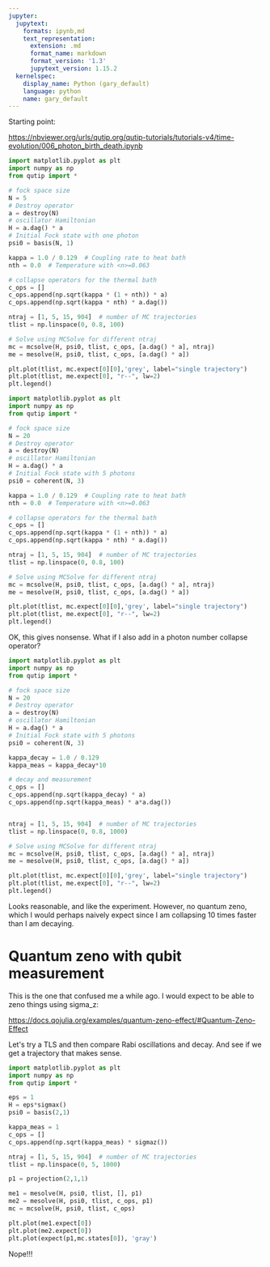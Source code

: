 ```yaml
---
jupyter:
  jupytext:
    formats: ipynb,md
    text_representation:
      extension: .md
      format_name: markdown
      format_version: '1.3'
      jupytext_version: 1.15.2
  kernelspec:
    display_name: Python (gary_default)
    language: python
    name: gary_default
---
```


Starting point:

https://nbviewer.org/urls/qutip.org/qutip-tutorials/tutorials-v4/time-evolution/006_photon_birth_death.ipynb

```python
import matplotlib.pyplot as plt
import numpy as np
from qutip import *

# fock space size
N = 5
# Destroy operator
a = destroy(N)
# oscillator Hamiltonian
H = a.dag() * a
# Initial Fock state with one photon
psi0 = basis(N, 1)

kappa = 1.0 / 0.129  # Coupling rate to heat bath
nth = 0.0  # Temperature with <n>=0.063

# collapse operators for the thermal bath
c_ops = []
c_ops.append(np.sqrt(kappa * (1 + nth)) * a)
c_ops.append(np.sqrt(kappa * nth) * a.dag())

ntraj = [1, 5, 15, 904]  # number of MC trajectories
tlist = np.linspace(0, 0.8, 100)

# Solve using MCSolve for different ntraj
mc = mcsolve(H, psi0, tlist, c_ops, [a.dag() * a], ntraj)
me = mesolve(H, psi0, tlist, c_ops, [a.dag() * a])
```

```python
plt.plot(tlist, mc.expect[0][0],'grey', label="single trajectory")
plt.plot(tlist, me.expect[0], "r--", lw=2)
plt.legend()
```

```python
import matplotlib.pyplot as plt
import numpy as np
from qutip import *

# fock space size
N = 20
# Destroy operator
a = destroy(N)
# oscillator Hamiltonian
H = a.dag() * a
# Initial Fock state with 5 photons
psi0 = coherent(N, 3)

kappa = 1.0 / 0.129  # Coupling rate to heat bath
nth = 0.0  # Temperature with <n>=0.063

# collapse operators for the thermal bath
c_ops = []
c_ops.append(np.sqrt(kappa * (1 + nth)) * a)
c_ops.append(np.sqrt(kappa * nth) * a.dag())

ntraj = [1, 5, 15, 904]  # number of MC trajectories
tlist = np.linspace(0, 0.8, 100)

# Solve using MCSolve for different ntraj
mc = mcsolve(H, psi0, tlist, c_ops, [a.dag() * a], ntraj)
me = mesolve(H, psi0, tlist, c_ops, [a.dag() * a])
```

```python
plt.plot(tlist, mc.expect[0][0],'grey', label="single trajectory")
plt.plot(tlist, me.expect[0], "r--", lw=2)
plt.legend()
```

OK, this gives nonsense. What if I also add in a photon number collapse operator? 

```python
import matplotlib.pyplot as plt
import numpy as np
from qutip import *

# fock space size
N = 20
# Destroy operator
a = destroy(N)
# oscillator Hamiltonian
H = a.dag() * a
# Initial Fock state with 5 photons
psi0 = coherent(N, 3)

kappa_decay = 1.0 / 0.129  
kappa_meas = kappa_decay*10

# decay and measurement
c_ops = []
c_ops.append(np.sqrt(kappa_decay) * a)
c_ops.append(np.sqrt(kappa_meas) * a*a.dag())


ntraj = [1, 5, 15, 904]  # number of MC trajectories
tlist = np.linspace(0, 0.8, 1000)

# Solve using MCSolve for different ntraj
mc = mcsolve(H, psi0, tlist, c_ops, [a.dag() * a], ntraj)
me = mesolve(H, psi0, tlist, c_ops, [a.dag() * a])
```

```python
plt.plot(tlist, mc.expect[0][0],'grey', label="single trajectory")
plt.plot(tlist, me.expect[0], "r--", lw=2)
plt.legend()
```

Looks reasonable, and like the experiment. However, no quantum zeno, which I would perhaps naively expect since I am collapsing 10 times faster than I am decaying. 


# Quantum zeno with qubit measurement

This is the one that confused me a while ago. I would expect to be able to zeno things using sigma_z: 

https://docs.qojulia.org/examples/quantum-zeno-effect/#Quantum-Zeno-Effect

Let's try a TLS and then compare Rabi oscillations and decay. And see if we get a trajectory that makes sense. 

```python
import matplotlib.pyplot as plt
import numpy as np
from qutip import *

eps = 1
H = eps*sigmax()
psi0 = basis(2,1)

kappa_meas = 1
c_ops = []
c_ops.append(np.sqrt(kappa_meas) * sigmaz())

ntraj = [1, 5, 15, 904]  # number of MC trajectories
tlist = np.linspace(0, 5, 1000)

p1 = projection(2,1,1)

me1 = mesolve(H, psi0, tlist, [], p1)
me2 = mesolve(H, psi0, tlist, c_ops, p1)
mc = mcsolve(H, psi0, tlist, c_ops)
```

```python
plt.plot(me1.expect[0])
plt.plot(me2.expect[0])
plt.plot(expect(p1,mc.states[0]), 'gray')
```

Nope!!!
